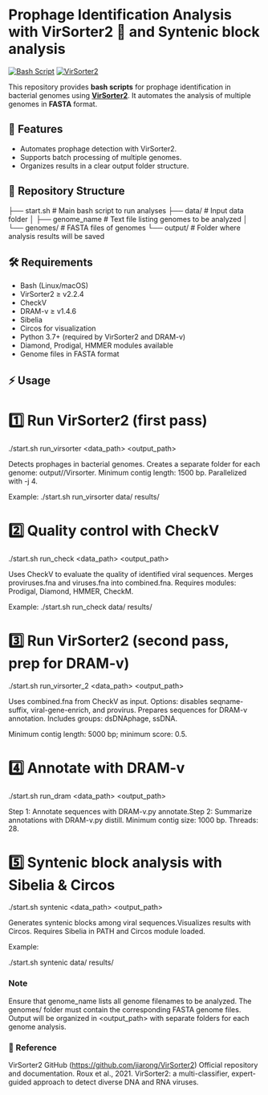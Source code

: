 # Prophage Identification Analysis with VirSorter2 🦠 and Syntenic block analysis 

[![Bash Script](https://img.shields.io/badge/bash-script-blue?logo=gnu-bash)](https://www.gnu.org/software/bash/)
[![VirSorter2](https://img.shields.io/badge/VirSorter2-ready-success)](https://github.com/jiarong/VirSorter2)

This repository provides **bash scripts** for prophage identification in bacterial genomes using **[VirSorter2](https://github.com/jiarong/VirSorter2)**. It automates the analysis of multiple genomes in **FASTA** format.

## 🚀 Features

- Automates prophage detection with VirSorter2.
- Supports batch processing of multiple genomes.
- Organizes results in a clear output folder structure.

## 📂 Repository Structure

├── start.sh # Main bash script to run analyses
├── data/ # Input data folder
│ ├── genome_name # Text file listing genomes to be analyzed
│ └── genomes/ # FASTA files of genomes
└── output/ # Folder where analysis results will be saved


## 🛠 Requirements

- Bash (Linux/macOS)
- VirSorter2 ≥ v2.2.4
- CheckV
- DRAM-v ≥ v1.4.6
- Sibelia
- Circos for visualization
- Python 3.7+ (required by VirSorter2 and DRAM-v)
- Diamond, Prodigal, HMMER modules available
- Genome files in FASTA format


## ⚡ Usage

# 1️⃣ Run VirSorter2 (first pass)

./start.sh run_virsorter <data_path> <output_path>

Detects prophages in bacterial genomes. Creates a separate folder for each genome: output/<genome>/Virsorter. Minimum contig length: 1500 bp. Parallelized with -j 4.

Example:
./start.sh run_virsorter data/ results/

# 2️⃣ Quality control with CheckV

./start.sh run_check <data_path> <output_path>

Uses CheckV to evaluate the quality of identified viral sequences. Merges proviruses.fna and viruses.fna into combined.fna. Requires modules: Prodigal, Diamond, HMMER, CheckM.

Example:
./start.sh run_check data/ results/

# 3️⃣ Run VirSorter2 (second pass, prep for DRAM-v)

./start.sh run_virsorter_2 <data_path> <output_path>

Uses combined.fna from CheckV as input. Options: disables seqname-suffix, viral-gene-enrich, and provirus. Prepares sequences for DRAM-v annotation. Includes groups: dsDNAphage, ssDNA.

Minimum contig length: 5000 bp; minimum score: 0.5.

# 4️⃣ Annotate with DRAM-v

./start.sh run_dram <data_path> <output_path>

Step 1: Annotate sequences with DRAM-v.py annotate.Step 2: Summarize annotations with DRAM-v.py distill. Minimum contig size: 1000 bp. Threads: 28.

# 5️⃣ Syntenic block analysis with Sibelia & Circos

./start.sh syntenic <data_path> <output_path>

Generates syntenic blocks among viral sequences.Visualizes results with Circos. Requires Sibelia in PATH and Circos module loaded.

Example:

./start.sh syntenic data/ results/

### Note
Ensure that genome_name lists all genome filenames to be analyzed.
The genomes/ folder must contain the corresponding FASTA genome files.
Output will be organized in <output_path> with separate folders for each genome analysis.

### 🔗 Reference 
VirSorter2 GitHub (https://github.com/jiarong/VirSorter2) Official repository and documentation.
Roux et al., 2021. VirSorter2: a multi-classifier, expert-guided approach to detect diverse DNA and RNA viruses.

